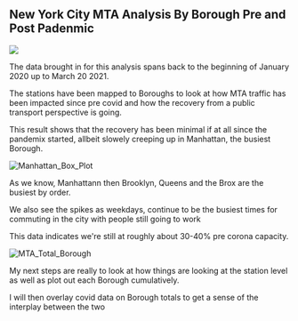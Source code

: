 ## New York City MTA Analysis By Borough Pre and Post Padenmic

![](mvp_figure.png)

The data brought in for this analysis spans back to the beginning of January 2020 up to March 20 2021.  

The stations have been mapped to Boroughs to look at how MTA traffic has been impacted since pre covid and how the recovery from a public transport perspective is going.

This result shows that the recovery has been minimal if at all since the pandemix started, allbeit slowely creeping up in Manhattan, the busiest Borough.

![Manhattan_Box_Plot](https://user-images.githubusercontent.com/19785958/113049576-6b234800-9169-11eb-9b75-02338d0de19b.png)

As we know, Manhattann then Brooklyn, Queens and the Brox are the busiest by order.  

We also see the spikes as weekdays, continue to be the busiest times for commuting in the city with people still going to work

This data indicates we're still at roughly about 30-40% pre corona capacity.

![MTA_Total_Borough](https://user-images.githubusercontent.com/19785958/113050074-10d6b700-916a-11eb-99f2-dae158da730a.png)

My next steps are really to look at how things are looking at the station level as well as plot out each Borough cumulatively.

I will then overlay covid data on Borough totals to get a sense of the interplay between the two
